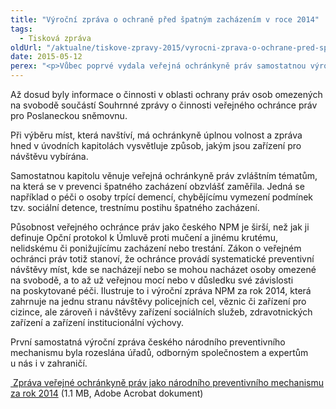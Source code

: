 ```yaml
---
title: "Výroční zpráva o ochraně před špatným zacházením v roce 2014"
tags:
  - Tisková zpráva
oldUrl: "/aktualne/tiskove-zpravy-2015/vyrocni-zprava-o-ochrane-pred-spatnym-zachazenim-v-roce-2014"
date: 2015-05-12
perex: "<p>Vůbec poprvé vydala veřejná ochránkyně práv samostatnou výroční zprávu o své činnosti jako národního preventivního mechanismu České republiky (NPM). Shrnuje v ní celoroční poznatky z návštěv zařízení, v nichž mohou být lidé vystaveni špatnému zacházení.</p>"
---
```


<!-- imported from the old website -->

<p>Až dosud byly informace o činnosti v oblasti ochrany práv osob omezených na svobodě součástí Souhrnné zprávy o činnosti veřejného ochránce práv pro Poslaneckou sněmovnu.</p><p>Při výběru míst, která navštíví, má ochránkyně úplnou volnost a zpráva hned v úvodních kapitolách vysvětluje způsob, jakým jsou zařízení pro návštěvu vybírána. </p><p>Samostatnou kapitolu věnuje veřejná ochránkyně práv zvláštním tématům, na která se v prevenci špatného zacházení obzvlášť zaměřila. Jedná se například o péči o osoby trpící demencí, chybějícímu vymezení podmínek tzv. sociální detence, trestnímu postihu špatného zacházení.</p><p>Působnost veřejného ochránce práv jako českého NPM je širší, než jak ji definuje Opční protokol k Úmluvě proti mučení a jinému krutému, nelidskému či ponižujícímu zacházení nebo trestání. Zákon o veřejném ochránci práv totiž stanoví, že ochránce provádí systematické preventivní návštěvy míst, kde se nacházejí nebo se mohou nacházet osoby omezené na svobodě, a to až už veřejnou mocí nebo v důsledku své závislosti na poskytované péči. Ilustruje to i výroční zpráva NPM za rok 2014, která zahrnuje na jednu stranu návštěvy policejních cel, věznic či zařízení pro cizince, ale zároveň i návštěvy zařízení sociálních služeb, zdravotnických zařízení a zařízení institucionální výchovy. </p><p>První samostatná výroční zpráva českého národního preventivního mechanismu byla rozeslána úřadů, odborným společnostem a expertům u nás i v zahraničí.</p><p><a title="Otevření do nového okna" href="/uploads-import/ochrana_osob/Zpravy-vyrocni/NPM-2014_CZ_ENG.pdf" target="_blank"><img alt="" src="https://www.ochrance.cz/typo3/ext/od_linkdesc/icons/pdf.gif" class="od_linkdesc_icon" /> Zpráva veřejné ochránkyně práv jako národního preventivního mechanismu za rok 2014</a> (1.1 MB, Adobe Acrobat dokument)</p>
